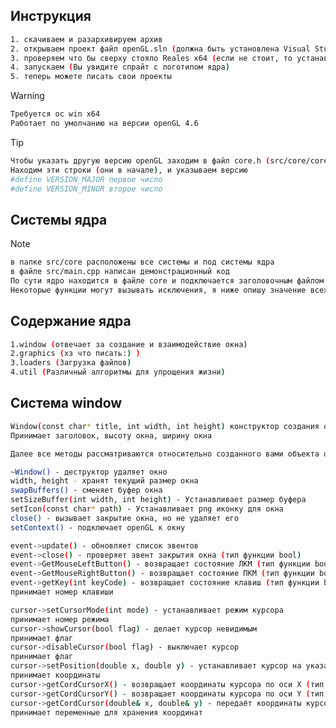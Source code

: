 ## Инструкция
```sh
1. скачиваем и разархивируем архив
2. открываем проект файл openGL.sln (должна быть установлена Visual Studio)
3. проверяем что бы сверху стояло Reales x64 (если не стоит, то устанавливаем)
4. запускаем (Вы увидите спрайт с логотипом ядра)
5. теперь можете писать свои проекты

```
> [!WARNING]
>```sh
> Требуется ос win x64
> Работает по умолчанию на версии openGL 4.6
>```

> [!TIP]
>
> ```sh
> Чтобы указать другую версию openGL заходим в файл core.h (src/core/core.h)
> Находим эти строки (они в начале), и указываем версию
> #define VERSION_MAJOR первое число
> #define VERSION_MINOR второе число
> ```

## Системы ядра
>[!NOTE]
>```sh
> в папке src/core расположены все системы и под системы ядра
> в файле src/main.cpp написан демонстрационный код
> По сути ядро находится в файле core и подключается заголовочным файлом core.h
> Некоторые функции могут вызывать исключения, я ниже опишу значение всех исключений(вызвать их почти невозможно:))
>```

## Содержание ядра
```sh
1.window (отвечает за создание и взаимодействие окна)
2.graphics (хз что писать:) )
3.loaders (Загрузка файлов)
4.util (Различный алгоритмы для упрощения жизни)
```

## Система window
```sh
Window(const char* title, int width, int height) конструктор создания окна(окон)
Принимает заголовок, высоту окна, ширину окна

Далее все методы рассматриваются относительно созданного вами объекта окна

~Window() - деструктор удаляет окно
width, height - хранят текущий размер окна
swapBuffers() - сменяет буфер окна
setSizeBuffer(int width, int height) - Устанавливает размер буфера
setIcon(const char* path) - Устанавливает png иконку для окна
close() - вызывает закрытие окна, но не удаляет его
setContext() - подключает openGL к окну

event->update() - обновляет список эвентов
event->close() - проверяет эвент закрытия окна (тип функции bool)
event->GetMouseLeftButton() - возвращает состояние ЛКМ (тип функции bool)
event->GetMouseRightButton() - возвращает состояние ПКМ (тип функции bool)
event->getKey(int keyCode) - возвращает состояние клавиш (тип функции bool)
принимает номер клавиши

cursor->setCursorMode(int mode) - устанавливает режим курсора
принимает номер режима
cursor->showCursor(bool flag) - делает курсор невидимым
принимает флаг
cursor->disableCursor(bool flag) - выключает курсор
принимает флаг
cursor->setPosition(double x, double y) - устанавливает курсор на указаных координатах
принимает координаты
cursor->getCordCursorX() - возвращает координаты курсора по оси X (тип функции double)
cursor->getCordCursorY() - возвращает координаты курсора по оси Y (тип функции double)
cursor->getCordCursor(double& x, double& y) - передаёт координаты курсора в переменые
принимает переменные для хранения координат
```













